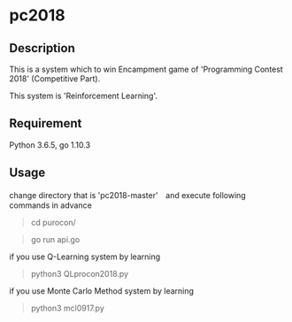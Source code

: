 pc2018
====
## Description
This is a system which to win Encampment game of 'Programming Contest 2018' (Competitive Part).

This system is 'Reinforcement Learning'.

## Requirement
Python 3.6.5, go 1.10.3

## Usage
change directory that is 'pc2018-master'　and execute following commands in advance
> cd purocon/

> go run api.go

if you use Q-Learning system by learning 
> python3 QLprocon2018.py

if you use Monte Carlo Method system by learning
> python3 mcl0917.py

